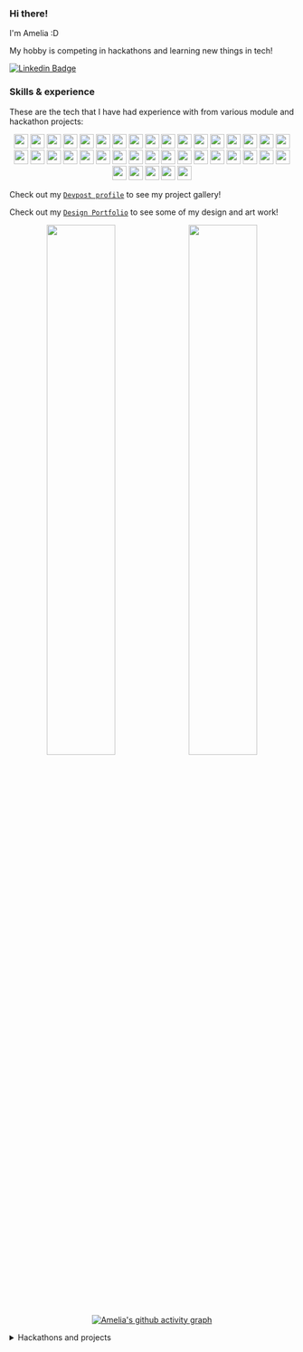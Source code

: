 
<h3>Hi there!</h3>

<p>I&apos;m Amelia :D</p>

<!-- <div>
<p>I&apos;m Amelia, currently a final year undergraduate at National University of Singapore (NUS), pursuing a Bachelor of Engineering (BEng) (Computer Engineering) with the IoT Specialization and a Minor in Business Analytics!</p> -->

<p>My hobby is competing in hackathons and learning new things in tech!</p>
  
</div>

[![Linkedin Badge](https://img.shields.io/badge/linkedin-%230077B5.svg?&style=for-the-badge&logo=linkedin&logoColor=white)](https://www.linkedin.com/in/amelia-tan-07329a1a3/)


<h3>Skills &  experience</h3>
<p>These are the tech that I have had experience with from various module and hackathon projects:</p>
<p align="center">
  <!-- Languages -->
<img src="https://img.shields.io/badge/python-3776AB.svg?&style=for-the-badge&logo=python&logoColor=white" height="25"/>
<img src="https://img.shields.io/badge/Java-ED8B00?style=for-the-badge&logo=java&logoColor=white" height="25"/>
<img src="https://img.shields.io/badge/R-276DC3?style=for-the-badge&logo=r&logoColor=white" height="25"/>
<img src="https://img.shields.io/badge/C-00599C?style=for-the-badge&logo=c&logoColor=white" height="25"/>
<img src="https://img.shields.io/badge/C%2B%2B-00599C?style=for-the-badge&logo=c%2B%2B&logoColor=white" height="25"/>
<img src="https://img.shields.io/badge/C%23-239120?style=for-the-badge&logo=c-sharp&logoColor=white" height="25"/>
<img src="https://img.shields.io/badge/Go-00ADD8?style=for-the-badge&logo=go&logoColor=white" height="25"/>

  <!-- frame works -->
<img src="https://img.shields.io/badge/Django-092E20?style=for-the-badge&logo=django&logoColor=white" height="25"/>
<img src="https://img.shields.io/badge/Flask-000000?style=for-the-badge&logo=flask&logoColor=white" height="25"/>

  
  <!-- Webdev -->
<img src="https://img.shields.io/badge/HTML-239120?style=for-the-badge&logo=html5&logoColor=white" height="25"/>
<img src="https://img.shields.io/badge/CSS-239120?&style=for-the-badge&logo=css3&logoColor=white" height="25"/>
<img src="https://img.shields.io/badge/JavaScript-F7DF1E?style=for-the-badge&logo=javascript&logoColor=black" height="25"/>

<img src="https://img.shields.io/badge/Angular-DD0031?style=for-the-badge&logo=angular&logoColor=white" height="25"/>
<img src="https://img.shields.io/badge/Vue.js-35495E?style=for-the-badge&logo=vue.js&logoColor=4FC08D" height="25"/>
<img src="https://img.shields.io/badge/React-20232A?style=for-the-badge&logo=react&logoColor=61DAFB" height="25"/>
<img src="https://img.shields.io/badge/Redux-593D88?style=for-the-badge&logo=redux&logoColor=white" height="25"/>
<img src="https://img.shields.io/badge/Node.js-43853D?style=for-the-badge&logo=node.js&logoColor=white" height="25"/>
<img src="https://img.shields.io/badge/.NET-5C2D91?style=for-the-badge&logo=.net&logoColor=white" height="25"/>
  
  <!-- App Dev -->
<img src="https://img.shields.io/badge/React_Native-20232A?style=for-the-badge&logo=react&logoColor=61DAFB" height="25"/>

<img src="https://img.shields.io/badge/Dart-0175C2?style=for-the-badge&logo=dart&logoColor=white" height="25"/>
<img src="https://img.shields.io/badge/Flutter-02569B?style=for-the-badge&logo=flutter&logoColor=white" height="25"/>

<!-- Git -->
<img src="https://img.shields.io/badge/-Git-black?style=for-the-badge&logo=git" height="25"/>
<img src="https://img.shields.io/badge/Markdown-000000?style=for-the-badge&logo=markdown&logoColor=white" height="25"/>


  <!-- Database -->
<img src="https://img.shields.io/badge/MySQL-00000F?style=for-the-badge&logo=mysql&logoColor=white" height="25"/>
<img src="https://img.shields.io/badge/PostgreSQL-316192?style=for-the-badge&logo=postgresql&logoColor=white" height="25"/>
<img src="https://img.shields.io/badge/MongoDB-4EA94B?style=for-the-badge&logo=mongodb&logoColor=white" height="25"/>
<img src="https://img.shields.io/badge/SQLite-07405E?style=for-the-badge&logo=sqlite&logoColor=white" height="25"/>


  <!-- Others -->
<img src="https://img.shields.io/badge/Bootstrap-563D7C?style=for-the-badge&logo=bootstrap&logoColor=white" height="25"/>
<img src="https://img.shields.io/badge/Material--UI-0081CB?style=for-the-badge&logo=material-ui&logoColor=white" height="25"/>
  
<img src="https://img.shields.io/badge/Unity-100000?style=for-the-badge&logo=unity&logoColor=white" height="25"/>
<img src="https://img.shields.io/badge/Itch.io-FA5C5C?style=for-the-badge&logo=itchdotio&logoColor=white" height="25"/>
  
<img src="https://img.shields.io/badge/Microsoft_Excel-217346?style=for-the-badge&logo=microsoft-excel&logoColor=white" height="25"/>
<img src="https://img.shields.io/badge/Microsoft_PowerPoint-B7472A?style=for-the-badge&logo=microsoft-powerpoint&logoColor=white" height="25"/>
  
<img src="https://img.shields.io/badge/Vercel-000000?style=for-the-badge&logo=vercel&logoColor=white" height="25"/>
<img src="https://img.shields.io/badge/Heroku-430098?style=for-the-badge&logo=heroku&logoColor=white" height="25"/>
  
<img src="https://img.shields.io/badge/Twilio-F22F46?style=for-the-badge&logo=Twilio&logoColor=white" height="25"/>
  
<img src="https://img.shields.io/badge/Google_Cloud-4285F4?style=for-the-badge&logo=google-cloud&logoColor=white" height="25"/>
<img src="https://img.shields.io/badge/GitHub_Actions-2088FF?style=for-the-badge&logo=github-actions&logoColor=white" height="25"/>
<img src="https://img.shields.io/badge/TensorFlow-FF6F00?style=for-the-badge&logo=tensorflow&logoColor=white" height="25"/>
  

</p>


<!-- Skills on the way -->
<!--
<img src="https://img.shields.io/badge/Tailwind_CSS-38B2AC?style=for-the-badge&logo=tailwind-css&logoColor=white" height="25"/>

<img src="https://img.shields.io/badge/Express.js-404D59?style=for-the-badge" height="25"/>


<img src="https://img.shields.io/badge/Ruby-CC342D?style=for-the-badge&logo=ruby&logoColor=white" height="25"/>
-->

<!-- Skills to learn -->
<!--
<p align="center">

<img src="https://img.shields.io/badge/PHP-777BB4?style=for-the-badge&logo=php&logoColor=white" height="25"/>
<img src="https://img.shields.io/badge/Kotlin-0095D5?&style=for-the-badge&logo=kotlin&logoColor=white" height="25"/>

<img src="https://img.shields.io/badge/jQuery-0769AD?style=for-the-badge&logo=jquery&logoColor=white" height="25"/>

</p>

Others: Google Suite?

https://dev.to/envoy_/150-badges-for-github-pnk
-->


Check out my [`Devpost profile`](https://devpost.com/AmeliaTYR) to see my project gallery!

Check out my [`Design Portfolio`](https://drive.google.com/file/d/1YRuE3aYCtOXwQqJiiaSkR3auNe2CMP0h/view?usp=sharing) to see some of my design and art work!

<!--
<details>

<summary>My Top Languages</summary>
  
![Amelia's Top Langs](https://github-readme-stats.vercel.app/api/top-langs/?username=ameliatyr&layout=compact&langs_count=10&theme=tokyonight)

</details>
-->

<div align="center">
<img width="49%" src="https://github-readme-stats.vercel.app/api?username=ameliatyr&show_icons=true&theme=tokyonight&include_all_commits=true&count_private=true"/> <img width="49%" src="https://github-readme-streak-stats.herokuapp.com/?user=ameliatyr&theme=tokyonight" />

[![Amelia's github activity graph](https://activity-graph.herokuapp.com/graph?username=ameliatyr&theme=xcode)](https://git.io/ameliatyr)
</div>

<details>

<summary>Hackathons and projects</summary>

Viewing on mobile or a cropped screen? Don't miss my github organizations where many of my project codebases live!

<div class="border-top color-border-muted pt-3 mt-3 clearfix hide-sm hide-md" align="center">
    <a aria-label="AY2021S1-CS2113T-W11-4" itemprop="follows" class="avatar-group-item" data-hovercard-type="organization" data-hovercard-url="/orgs/AY2021S1-CS2113T-W11-4/hovercard" data-octo-click="hovercard-link-click" data-octo-dimensions="link_type:self" data-hydro-click="{&quot;event_type&quot;:&quot;user_profile.click&quot;,&quot;payload&quot;:{&quot;profile_user_id&quot;:53657436,&quot;target&quot;:&quot;MEMBER_ORGANIZATION_AVATAR&quot;,&quot;user_id&quot;:114167474,&quot;originating_url&quot;:&quot;https://github.com/AmeliaTYR?tab=repositories&quot;}}" data-hydro-click-hmac="f9cf9a945cf2dbac50645ee7101a2ead5a614800e0eb276fa26724d5eb1af466" href="/AY2021S1-CS2113T-W11-4">
      <img src="https://avatars.githubusercontent.com/u/70633444?s=64&amp;v=4" alt="@AY2021S1-CS2113T-W11-4" size="32" height="32" width="32" data-view-component="true" class="avatar">
</a>    <a aria-label="DeskTranslate" itemprop="follows" class="avatar-group-item" data-hovercard-type="organization" data-hovercard-url="/orgs/DeskTranslate/hovercard" data-octo-click="hovercard-link-click" data-octo-dimensions="link_type:self" data-hydro-click="{&quot;event_type&quot;:&quot;user_profile.click&quot;,&quot;payload&quot;:{&quot;profile_user_id&quot;:53657436,&quot;target&quot;:&quot;MEMBER_ORGANIZATION_AVATAR&quot;,&quot;user_id&quot;:114167474,&quot;originating_url&quot;:&quot;https://github.com/AmeliaTYR?tab=repositories&quot;}}" data-hydro-click-hmac="f9cf9a945cf2dbac50645ee7101a2ead5a614800e0eb276fa26724d5eb1af466" href="/DeskTranslate">
      <img src="https://avatars.githubusercontent.com/u/76877983?s=64&amp;v=4" alt="@DeskTranslate" size="32" height="32" width="32" data-view-component="true" class="avatar">
</a>    <a aria-label="intuition2021" itemprop="follows" class="avatar-group-item" data-hovercard-type="organization" data-hovercard-url="/orgs/intuition2021/hovercard" data-octo-click="hovercard-link-click" data-octo-dimensions="link_type:self" data-hydro-click="{&quot;event_type&quot;:&quot;user_profile.click&quot;,&quot;payload&quot;:{&quot;profile_user_id&quot;:53657436,&quot;target&quot;:&quot;MEMBER_ORGANIZATION_AVATAR&quot;,&quot;user_id&quot;:114167474,&quot;originating_url&quot;:&quot;https://github.com/AmeliaTYR?tab=repositories&quot;}}" data-hydro-click-hmac="f9cf9a945cf2dbac50645ee7101a2ead5a614800e0eb276fa26724d5eb1af466" href="/intuition2021">
      <img src="https://avatars.githubusercontent.com/u/79683599?s=64&amp;v=4" alt="@intuition2021" size="32" height="32" width="32" data-view-component="true" class="avatar">
</a>    <a aria-label="nyoomba" itemprop="follows" class="avatar-group-item" data-hovercard-type="organization" data-hovercard-url="/orgs/nyoomba/hovercard" data-octo-click="hovercard-link-click" data-octo-dimensions="link_type:self" data-hydro-click="{&quot;event_type&quot;:&quot;user_profile.click&quot;,&quot;payload&quot;:{&quot;profile_user_id&quot;:53657436,&quot;target&quot;:&quot;MEMBER_ORGANIZATION_AVATAR&quot;,&quot;user_id&quot;:114167474,&quot;originating_url&quot;:&quot;https://github.com/AmeliaTYR?tab=repositories&quot;}}" data-hydro-click-hmac="f9cf9a945cf2dbac50645ee7101a2ead5a614800e0eb276fa26724d5eb1af466" href="/nyoomba">
      <img src="https://avatars.githubusercontent.com/u/84620767?s=64&amp;v=4" alt="@nyoomba" size="32" height="32" width="32" data-view-component="true" class="avatar">
</a>    <a aria-label="Girls-Summer-Hack-2-0" itemprop="follows" class="avatar-group-item" data-hovercard-type="organization" data-hovercard-url="/orgs/Girls-Summer-Hack-2-0/hovercard" data-octo-click="hovercard-link-click" data-octo-dimensions="link_type:self" data-hydro-click="{&quot;event_type&quot;:&quot;user_profile.click&quot;,&quot;payload&quot;:{&quot;profile_user_id&quot;:53657436,&quot;target&quot;:&quot;MEMBER_ORGANIZATION_AVATAR&quot;,&quot;user_id&quot;:114167474,&quot;originating_url&quot;:&quot;https://github.com/AmeliaTYR?tab=repositories&quot;}}" data-hydro-click-hmac="f9cf9a945cf2dbac50645ee7101a2ead5a614800e0eb276fa26724d5eb1af466" href="/Girls-Summer-Hack-2-0">
      <img src="https://avatars.githubusercontent.com/u/85355313?s=64&amp;v=4" alt="@Girls-Summer-Hack-2-0" size="32" height="32" width="32" data-view-component="true" class="avatar">
</a>    <a aria-label="FireAnts21" itemprop="follows" class="avatar-group-item" data-hovercard-type="organization" data-hovercard-url="/orgs/FireAnts21/hovercard" data-octo-click="hovercard-link-click" data-octo-dimensions="link_type:self" data-hydro-click="{&quot;event_type&quot;:&quot;user_profile.click&quot;,&quot;payload&quot;:{&quot;profile_user_id&quot;:53657436,&quot;target&quot;:&quot;MEMBER_ORGANIZATION_AVATAR&quot;,&quot;user_id&quot;:114167474,&quot;originating_url&quot;:&quot;https://github.com/AmeliaTYR?tab=repositories&quot;}}" data-hydro-click-hmac="f9cf9a945cf2dbac50645ee7101a2ead5a614800e0eb276fa26724d5eb1af466" href="/FireAnts21">
      <img src="https://avatars.githubusercontent.com/u/85544441?s=64&amp;v=4" alt="@FireAnts21" size="32" height="32" width="32" data-view-component="true" class="avatar">
</a>    <a aria-label="SurfsUpHacks21" itemprop="follows" class="avatar-group-item" data-hovercard-type="organization" data-hovercard-url="/orgs/SurfsUpHacks21/hovercard" data-octo-click="hovercard-link-click" data-octo-dimensions="link_type:self" data-hydro-click="{&quot;event_type&quot;:&quot;user_profile.click&quot;,&quot;payload&quot;:{&quot;profile_user_id&quot;:53657436,&quot;target&quot;:&quot;MEMBER_ORGANIZATION_AVATAR&quot;,&quot;user_id&quot;:114167474,&quot;originating_url&quot;:&quot;https://github.com/AmeliaTYR?tab=repositories&quot;}}" data-hydro-click-hmac="f9cf9a945cf2dbac50645ee7101a2ead5a614800e0eb276fa26724d5eb1af466" href="/SurfsUpHacks21">
      <img src="https://avatars.githubusercontent.com/u/85720040?s=64&amp;v=4" alt="@SurfsUpHacks21" size="32" height="32" width="32" data-view-component="true" class="avatar">
</a>    <a aria-label="HydrangeaHacks21" itemprop="follows" class="avatar-group-item" data-hovercard-type="organization" data-hovercard-url="/orgs/HydrangeaHacks21/hovercard" data-octo-click="hovercard-link-click" data-octo-dimensions="link_type:self" data-hydro-click="{&quot;event_type&quot;:&quot;user_profile.click&quot;,&quot;payload&quot;:{&quot;profile_user_id&quot;:53657436,&quot;target&quot;:&quot;MEMBER_ORGANIZATION_AVATAR&quot;,&quot;user_id&quot;:114167474,&quot;originating_url&quot;:&quot;https://github.com/AmeliaTYR?tab=repositories&quot;}}" data-hydro-click-hmac="f9cf9a945cf2dbac50645ee7101a2ead5a614800e0eb276fa26724d5eb1af466" href="/HydrangeaHacks21">
      <img src="https://avatars.githubusercontent.com/u/86138262?s=64&amp;v=4" alt="@HydrangeaHacks21" size="32" height="32" width="32" data-view-component="true" class="avatar">
</a>    <a aria-label="CodeFiesta-Salticidae" itemprop="follows" class="avatar-group-item" data-hovercard-type="organization" data-hovercard-url="/orgs/CodeFiesta-Salticidae/hovercard" data-octo-click="hovercard-link-click" data-octo-dimensions="link_type:self" data-hydro-click="{&quot;event_type&quot;:&quot;user_profile.click&quot;,&quot;payload&quot;:{&quot;profile_user_id&quot;:53657436,&quot;target&quot;:&quot;MEMBER_ORGANIZATION_AVATAR&quot;,&quot;user_id&quot;:114167474,&quot;originating_url&quot;:&quot;https://github.com/AmeliaTYR?tab=repositories&quot;}}" data-hydro-click-hmac="f9cf9a945cf2dbac50645ee7101a2ead5a614800e0eb276fa26724d5eb1af466" href="/CodeFiesta-Salticidae">
      <img src="https://avatars.githubusercontent.com/u/86425531?s=64&amp;v=4" alt="@CodeFiesta-Salticidae" size="32" height="32" width="32" data-view-component="true" class="avatar">
</a>    <a aria-label="INIT-challenges" itemprop="follows" class="avatar-group-item" data-hovercard-type="organization" data-hovercard-url="/orgs/INIT-challenges/hovercard" data-octo-click="hovercard-link-click" data-octo-dimensions="link_type:self" data-hydro-click="{&quot;event_type&quot;:&quot;user_profile.click&quot;,&quot;payload&quot;:{&quot;profile_user_id&quot;:53657436,&quot;target&quot;:&quot;MEMBER_ORGANIZATION_AVATAR&quot;,&quot;user_id&quot;:114167474,&quot;originating_url&quot;:&quot;https://github.com/AmeliaTYR?tab=repositories&quot;}}" data-hydro-click-hmac="f9cf9a945cf2dbac50645ee7101a2ead5a614800e0eb276fa26724d5eb1af466" href="/INIT-challenges">
      <img src="https://avatars.githubusercontent.com/u/86637704?s=64&amp;v=4" alt="@INIT-challenges" size="32" height="32" width="32" data-view-component="true" class="avatar">
</a>    <a aria-label="AtlasHacks2" itemprop="follows" class="avatar-group-item" data-hovercard-type="organization" data-hovercard-url="/orgs/AtlasHacks2/hovercard" data-octo-click="hovercard-link-click" data-octo-dimensions="link_type:self" data-hydro-click="{&quot;event_type&quot;:&quot;user_profile.click&quot;,&quot;payload&quot;:{&quot;profile_user_id&quot;:53657436,&quot;target&quot;:&quot;MEMBER_ORGANIZATION_AVATAR&quot;,&quot;user_id&quot;:114167474,&quot;originating_url&quot;:&quot;https://github.com/AmeliaTYR?tab=repositories&quot;}}" data-hydro-click-hmac="f9cf9a945cf2dbac50645ee7101a2ead5a614800e0eb276fa26724d5eb1af466" href="/AtlasHacks2">
      <img src="https://avatars.githubusercontent.com/u/86856100?s=64&amp;v=4" alt="@AtlasHacks2" size="32" height="32" width="32" data-view-component="true" class="avatar">
</a>    <a aria-label="hacktoon-2021" itemprop="follows" class="avatar-group-item" data-hovercard-type="organization" data-hovercard-url="/orgs/hacktoon-2021/hovercard" data-octo-click="hovercard-link-click" data-octo-dimensions="link_type:self" data-hydro-click="{&quot;event_type&quot;:&quot;user_profile.click&quot;,&quot;payload&quot;:{&quot;profile_user_id&quot;:53657436,&quot;target&quot;:&quot;MEMBER_ORGANIZATION_AVATAR&quot;,&quot;user_id&quot;:114167474,&quot;originating_url&quot;:&quot;https://github.com/AmeliaTYR?tab=repositories&quot;}}" data-hydro-click-hmac="f9cf9a945cf2dbac50645ee7101a2ead5a614800e0eb276fa26724d5eb1af466" href="/hacktoon-2021">
      <img src="https://avatars.githubusercontent.com/u/87259728?s=64&amp;v=4" alt="@hacktoon-2021" size="32" height="32" width="32" data-view-component="true" class="avatar">
</a>    <a aria-label="BonVoyageHacks-21" itemprop="follows" class="avatar-group-item" data-hovercard-type="organization" data-hovercard-url="/orgs/BonVoyageHacks-21/hovercard" data-octo-click="hovercard-link-click" data-octo-dimensions="link_type:self" data-hydro-click="{&quot;event_type&quot;:&quot;user_profile.click&quot;,&quot;payload&quot;:{&quot;profile_user_id&quot;:53657436,&quot;target&quot;:&quot;MEMBER_ORGANIZATION_AVATAR&quot;,&quot;user_id&quot;:114167474,&quot;originating_url&quot;:&quot;https://github.com/AmeliaTYR?tab=repositories&quot;}}" data-hydro-click-hmac="f9cf9a945cf2dbac50645ee7101a2ead5a614800e0eb276fa26724d5eb1af466" href="/BonVoyageHacks-21">
      <img src="https://avatars.githubusercontent.com/u/87300965?s=64&amp;v=4" alt="@BonVoyageHacks-21" size="32" height="32" width="32" data-view-component="true" class="avatar">
</a>    <a aria-label="Frosthacks21" itemprop="follows" class="avatar-group-item" data-hovercard-type="organization" data-hovercard-url="/orgs/Frosthacks21/hovercard" data-octo-click="hovercard-link-click" data-octo-dimensions="link_type:self" data-hydro-click="{&quot;event_type&quot;:&quot;user_profile.click&quot;,&quot;payload&quot;:{&quot;profile_user_id&quot;:53657436,&quot;target&quot;:&quot;MEMBER_ORGANIZATION_AVATAR&quot;,&quot;user_id&quot;:114167474,&quot;originating_url&quot;:&quot;https://github.com/AmeliaTYR?tab=repositories&quot;}}" data-hydro-click-hmac="f9cf9a945cf2dbac50645ee7101a2ead5a614800e0eb276fa26724d5eb1af466" href="/Frosthacks21">
      <img src="https://avatars.githubusercontent.com/u/87689543?s=64&amp;v=4" alt="@Frosthacks21" size="32" height="32" width="32" data-view-component="true" class="avatar">
</a>    <a aria-label="RoboHacks21" itemprop="follows" class="avatar-group-item" data-hovercard-type="organization" data-hovercard-url="/orgs/RoboHacks21/hovercard" data-octo-click="hovercard-link-click" data-octo-dimensions="link_type:self" data-hydro-click="{&quot;event_type&quot;:&quot;user_profile.click&quot;,&quot;payload&quot;:{&quot;profile_user_id&quot;:53657436,&quot;target&quot;:&quot;MEMBER_ORGANIZATION_AVATAR&quot;,&quot;user_id&quot;:114167474,&quot;originating_url&quot;:&quot;https://github.com/AmeliaTYR?tab=repositories&quot;}}" data-hydro-click-hmac="f9cf9a945cf2dbac50645ee7101a2ead5a614800e0eb276fa26724d5eb1af466" href="/RoboHacks21">
      <img src="https://avatars.githubusercontent.com/u/88498865?s=64&amp;v=4" alt="@RoboHacks21" size="32" height="32" width="32" data-view-component="true" class="avatar">
</a>    <a aria-label="Sharkhacks21" itemprop="follows" class="avatar-group-item" data-hovercard-type="organization" data-hovercard-url="/orgs/Sharkhacks21/hovercard" data-octo-click="hovercard-link-click" data-octo-dimensions="link_type:self" data-hydro-click="{&quot;event_type&quot;:&quot;user_profile.click&quot;,&quot;payload&quot;:{&quot;profile_user_id&quot;:53657436,&quot;target&quot;:&quot;MEMBER_ORGANIZATION_AVATAR&quot;,&quot;user_id&quot;:114167474,&quot;originating_url&quot;:&quot;https://github.com/AmeliaTYR?tab=repositories&quot;}}" data-hydro-click-hmac="f9cf9a945cf2dbac50645ee7101a2ead5a614800e0eb276fa26724d5eb1af466" href="/Sharkhacks21">
      <img src="https://avatars.githubusercontent.com/u/89588045?s=64&amp;v=4" alt="@Sharkhacks21" size="32" height="32" width="32" data-view-component="true" class="avatar">
</a>    <a aria-label="MindfulHacks21" itemprop="follows" class="avatar-group-item" data-hovercard-type="organization" data-hovercard-url="/orgs/MindfulHacks21/hovercard" data-octo-click="hovercard-link-click" data-octo-dimensions="link_type:self" data-hydro-click="{&quot;event_type&quot;:&quot;user_profile.click&quot;,&quot;payload&quot;:{&quot;profile_user_id&quot;:53657436,&quot;target&quot;:&quot;MEMBER_ORGANIZATION_AVATAR&quot;,&quot;user_id&quot;:114167474,&quot;originating_url&quot;:&quot;https://github.com/AmeliaTYR?tab=repositories&quot;}}" data-hydro-click-hmac="f9cf9a945cf2dbac50645ee7101a2ead5a614800e0eb276fa26724d5eb1af466" href="/MindfulHacks21">
      <img src="https://avatars.githubusercontent.com/u/90075010?s=64&amp;v=4" alt="@MindfulHacks21" size="32" height="32" width="32" data-view-component="true" class="avatar">
</a>    <a aria-label="CodeathonX21" itemprop="follows" class="avatar-group-item" data-hovercard-type="organization" data-hovercard-url="/orgs/CodeathonX21/hovercard" data-octo-click="hovercard-link-click" data-octo-dimensions="link_type:self" data-hydro-click="{&quot;event_type&quot;:&quot;user_profile.click&quot;,&quot;payload&quot;:{&quot;profile_user_id&quot;:53657436,&quot;target&quot;:&quot;MEMBER_ORGANIZATION_AVATAR&quot;,&quot;user_id&quot;:114167474,&quot;originating_url&quot;:&quot;https://github.com/AmeliaTYR?tab=repositories&quot;}}" data-hydro-click-hmac="f9cf9a945cf2dbac50645ee7101a2ead5a614800e0eb276fa26724d5eb1af466" href="/CodeathonX21">
      <img src="https://avatars.githubusercontent.com/u/92565445?s=64&amp;v=4" alt="@CodeathonX21" size="32" height="32" width="32" data-view-component="true" class="avatar">
</a>    <a aria-label="AgentHacker21" itemprop="follows" class="avatar-group-item" data-hovercard-type="organization" data-hovercard-url="/orgs/AgentHacker21/hovercard" data-octo-click="hovercard-link-click" data-octo-dimensions="link_type:self" data-hydro-click="{&quot;event_type&quot;:&quot;user_profile.click&quot;,&quot;payload&quot;:{&quot;profile_user_id&quot;:53657436,&quot;target&quot;:&quot;MEMBER_ORGANIZATION_AVATAR&quot;,&quot;user_id&quot;:114167474,&quot;originating_url&quot;:&quot;https://github.com/AmeliaTYR?tab=repositories&quot;}}" data-hydro-click-hmac="f9cf9a945cf2dbac50645ee7101a2ead5a614800e0eb276fa26724d5eb1af466" href="/AgentHacker21">
      <img src="https://avatars.githubusercontent.com/u/93713405?s=64&amp;v=4" alt="@AgentHacker21" size="32" height="32" width="32" data-view-component="true" class="avatar">
</a>    <a aria-label="Hackcoming2021" itemprop="follows" class="avatar-group-item" data-hovercard-type="organization" data-hovercard-url="/orgs/Hackcoming2021/hovercard" data-octo-click="hovercard-link-click" data-octo-dimensions="link_type:self" data-hydro-click="{&quot;event_type&quot;:&quot;user_profile.click&quot;,&quot;payload&quot;:{&quot;profile_user_id&quot;:53657436,&quot;target&quot;:&quot;MEMBER_ORGANIZATION_AVATAR&quot;,&quot;user_id&quot;:114167474,&quot;originating_url&quot;:&quot;https://github.com/AmeliaTYR?tab=repositories&quot;}}" data-hydro-click-hmac="f9cf9a945cf2dbac50645ee7101a2ead5a614800e0eb276fa26724d5eb1af466" href="/Hackcoming2021">
      <img src="https://avatars.githubusercontent.com/u/95486790?s=64&amp;v=4" alt="@Hackcoming2021" size="32" height="32" width="32" data-view-component="true" class="avatar">
</a>    <a aria-label="BonHacketit21" itemprop="follows" class="avatar-group-item" data-hovercard-type="organization" data-hovercard-url="/orgs/BonHacketit21/hovercard" data-octo-click="hovercard-link-click" data-octo-dimensions="link_type:self" data-hydro-click="{&quot;event_type&quot;:&quot;user_profile.click&quot;,&quot;payload&quot;:{&quot;profile_user_id&quot;:53657436,&quot;target&quot;:&quot;MEMBER_ORGANIZATION_AVATAR&quot;,&quot;user_id&quot;:114167474,&quot;originating_url&quot;:&quot;https://github.com/AmeliaTYR?tab=repositories&quot;}}" data-hydro-click-hmac="f9cf9a945cf2dbac50645ee7101a2ead5a614800e0eb276fa26724d5eb1af466" href="/BonHacketit21">
      <img src="https://avatars.githubusercontent.com/u/95924636?s=64&amp;v=4" alt="@BonHacketit21" size="32" height="32" width="32" data-view-component="true" class="avatar">
</a>    <a aria-label="MapHacks21" itemprop="follows" class="avatar-group-item" data-hovercard-type="organization" data-hovercard-url="/orgs/MapHacks21/hovercard" data-octo-click="hovercard-link-click" data-octo-dimensions="link_type:self" data-hydro-click="{&quot;event_type&quot;:&quot;user_profile.click&quot;,&quot;payload&quot;:{&quot;profile_user_id&quot;:53657436,&quot;target&quot;:&quot;MEMBER_ORGANIZATION_AVATAR&quot;,&quot;user_id&quot;:114167474,&quot;originating_url&quot;:&quot;https://github.com/AmeliaTYR?tab=repositories&quot;}}" data-hydro-click-hmac="f9cf9a945cf2dbac50645ee7101a2ead5a614800e0eb276fa26724d5eb1af466" href="/MapHacks21">
      <img src="https://avatars.githubusercontent.com/u/96333946?s=64&amp;v=4" alt="@MapHacks21" size="32" height="32" width="32" data-view-component="true" class="avatar">
</a>    <a aria-label="HackyWinterland21" itemprop="follows" class="avatar-group-item" data-hovercard-type="organization" data-hovercard-url="/orgs/HackyWinterland21/hovercard" data-octo-click="hovercard-link-click" data-octo-dimensions="link_type:self" data-hydro-click="{&quot;event_type&quot;:&quot;user_profile.click&quot;,&quot;payload&quot;:{&quot;profile_user_id&quot;:53657436,&quot;target&quot;:&quot;MEMBER_ORGANIZATION_AVATAR&quot;,&quot;user_id&quot;:114167474,&quot;originating_url&quot;:&quot;https://github.com/AmeliaTYR?tab=repositories&quot;}}" data-hydro-click-hmac="f9cf9a945cf2dbac50645ee7101a2ead5a614800e0eb276fa26724d5eb1af466" href="/HackyWinterland21">
      <img src="https://avatars.githubusercontent.com/u/96625260?s=64&amp;v=4" alt="@HackyWinterland21" size="32" height="32" width="32" data-view-component="true" class="avatar">
</a>    <a aria-label="HacknRoll2022" itemprop="follows" class="avatar-group-item" data-hovercard-type="organization" data-hovercard-url="/orgs/HacknRoll2022/hovercard" data-octo-click="hovercard-link-click" data-octo-dimensions="link_type:self" data-hydro-click="{&quot;event_type&quot;:&quot;user_profile.click&quot;,&quot;payload&quot;:{&quot;profile_user_id&quot;:53657436,&quot;target&quot;:&quot;MEMBER_ORGANIZATION_AVATAR&quot;,&quot;user_id&quot;:114167474,&quot;originating_url&quot;:&quot;https://github.com/AmeliaTYR?tab=repositories&quot;}}" data-hydro-click-hmac="f9cf9a945cf2dbac50645ee7101a2ead5a614800e0eb276fa26724d5eb1af466" href="/HacknRoll2022">
      <img src="https://avatars.githubusercontent.com/u/97262700?s=64&amp;v=4" alt="@HacknRoll2022" size="32" height="32" width="32" data-view-component="true" class="avatar">
</a>    <a aria-label="BT3103-L2-5" itemprop="follows" class="avatar-group-item" data-hovercard-type="organization" data-hovercard-url="/orgs/BT3103-L2-5/hovercard" data-octo-click="hovercard-link-click" data-octo-dimensions="link_type:self" data-hydro-click="{&quot;event_type&quot;:&quot;user_profile.click&quot;,&quot;payload&quot;:{&quot;profile_user_id&quot;:53657436,&quot;target&quot;:&quot;MEMBER_ORGANIZATION_AVATAR&quot;,&quot;user_id&quot;:114167474,&quot;originating_url&quot;:&quot;https://github.com/AmeliaTYR?tab=repositories&quot;}}" data-hydro-click-hmac="f9cf9a945cf2dbac50645ee7101a2ead5a614800e0eb276fa26724d5eb1af466" href="/BT3103-L2-5">
      <img src="https://avatars.githubusercontent.com/u/100989817?s=64&amp;v=4" alt="@BT3103-L2-5" size="32" height="32" width="32" data-view-component="true" class="avatar">
</a>    <a aria-label="HFG-2022" itemprop="follows" class="avatar-group-item" data-hovercard-type="organization" data-hovercard-url="/orgs/HFG-2022/hovercard" data-octo-click="hovercard-link-click" data-octo-dimensions="link_type:self" data-hydro-click="{&quot;event_type&quot;:&quot;user_profile.click&quot;,&quot;payload&quot;:{&quot;profile_user_id&quot;:53657436,&quot;target&quot;:&quot;MEMBER_ORGANIZATION_AVATAR&quot;,&quot;user_id&quot;:114167474,&quot;originating_url&quot;:&quot;https://github.com/AmeliaTYR?tab=repositories&quot;}}" data-hydro-click-hmac="f9cf9a945cf2dbac50645ee7101a2ead5a614800e0eb276fa26724d5eb1af466" href="/HFG-2022">
      <img src="https://avatars.githubusercontent.com/u/101451664?s=64&amp;v=4" alt="@HFG-2022" size="32" height="32" width="32" data-view-component="true" class="avatar">
</a>    <a aria-label="TikTokYouthCamp2022" itemprop="follows" class="avatar-group-item" data-hovercard-type="organization" data-hovercard-url="/orgs/TikTokYouthCamp2022/hovercard" data-octo-click="hovercard-link-click" data-octo-dimensions="link_type:self" data-hydro-click="{&quot;event_type&quot;:&quot;user_profile.click&quot;,&quot;payload&quot;:{&quot;profile_user_id&quot;:53657436,&quot;target&quot;:&quot;MEMBER_ORGANIZATION_AVATAR&quot;,&quot;user_id&quot;:114167474,&quot;originating_url&quot;:&quot;https://github.com/AmeliaTYR?tab=repositories&quot;}}" data-hydro-click-hmac="f9cf9a945cf2dbac50645ee7101a2ead5a614800e0eb276fa26724d5eb1af466" href="/TikTokYouthCamp2022">
      <img src="https://avatars.githubusercontent.com/u/104672677?s=64&amp;v=4" alt="@TikTokYouthCamp2022" size="32" height="32" width="32" data-view-component="true" class="avatar">
</a>    <a aria-label="AhoyHacks2022" itemprop="follows" class="avatar-group-item" data-hovercard-type="organization" data-hovercard-url="/orgs/AhoyHacks2022/hovercard" data-octo-click="hovercard-link-click" data-octo-dimensions="link_type:self" data-hydro-click="{&quot;event_type&quot;:&quot;user_profile.click&quot;,&quot;payload&quot;:{&quot;profile_user_id&quot;:53657436,&quot;target&quot;:&quot;MEMBER_ORGANIZATION_AVATAR&quot;,&quot;user_id&quot;:114167474,&quot;originating_url&quot;:&quot;https://github.com/AmeliaTYR?tab=repositories&quot;}}" data-hydro-click-hmac="f9cf9a945cf2dbac50645ee7101a2ead5a614800e0eb276fa26724d5eb1af466" href="/AhoyHacks2022">
      <img src="https://avatars.githubusercontent.com/u/105493412?s=64&amp;v=4" alt="@AhoyHacks2022" size="32" height="32" width="32" data-view-component="true" class="avatar">
</a>    <a aria-label="OrionProjects2022" itemprop="follows" class="avatar-group-item" data-hovercard-type="organization" data-hovercard-url="/orgs/OrionProjects2022/hovercard" data-octo-click="hovercard-link-click" data-octo-dimensions="link_type:self" data-hydro-click="{&quot;event_type&quot;:&quot;user_profile.click&quot;,&quot;payload&quot;:{&quot;profile_user_id&quot;:53657436,&quot;target&quot;:&quot;MEMBER_ORGANIZATION_AVATAR&quot;,&quot;user_id&quot;:114167474,&quot;originating_url&quot;:&quot;https://github.com/AmeliaTYR?tab=repositories&quot;}}" data-hydro-click-hmac="f9cf9a945cf2dbac50645ee7101a2ead5a614800e0eb276fa26724d5eb1af466" href="/OrionProjects2022">
      <img src="https://avatars.githubusercontent.com/u/105870638?s=64&amp;v=4" alt="@OrionProjects2022" size="32" height="32" width="32" data-view-component="true" class="avatar">
</a>    <a aria-label="RookieHacksII2022" itemprop="follows" class="avatar-group-item" data-hovercard-type="organization" data-hovercard-url="/orgs/RookieHacksII2022/hovercard" data-octo-click="hovercard-link-click" data-octo-dimensions="link_type:self" data-hydro-click="{&quot;event_type&quot;:&quot;user_profile.click&quot;,&quot;payload&quot;:{&quot;profile_user_id&quot;:53657436,&quot;target&quot;:&quot;MEMBER_ORGANIZATION_AVATAR&quot;,&quot;user_id&quot;:114167474,&quot;originating_url&quot;:&quot;https://github.com/AmeliaTYR?tab=repositories&quot;}}" data-hydro-click-hmac="f9cf9a945cf2dbac50645ee7101a2ead5a614800e0eb276fa26724d5eb1af466" href="/RookieHacksII2022">
      <img src="https://avatars.githubusercontent.com/u/105916208?s=64&amp;v=4" alt="@RookieHacksII2022" size="32" height="32" width="32" data-view-component="true" class="avatar">
</a>    <a aria-label="LateNightHacks2022" itemprop="follows" class="avatar-group-item" data-hovercard-type="organization" data-hovercard-url="/orgs/LateNightHacks2022/hovercard" data-octo-click="hovercard-link-click" data-octo-dimensions="link_type:self" data-hydro-click="{&quot;event_type&quot;:&quot;user_profile.click&quot;,&quot;payload&quot;:{&quot;profile_user_id&quot;:53657436,&quot;target&quot;:&quot;MEMBER_ORGANIZATION_AVATAR&quot;,&quot;user_id&quot;:114167474,&quot;originating_url&quot;:&quot;https://github.com/AmeliaTYR?tab=repositories&quot;}}" data-hydro-click-hmac="f9cf9a945cf2dbac50645ee7101a2ead5a614800e0eb276fa26724d5eb1af466" href="/LateNightHacks2022">
      <img src="https://avatars.githubusercontent.com/u/106384044?s=64&amp;v=4" alt="@LateNightHacks2022" size="32" height="32" width="32" data-view-component="true" class="avatar">
</a>    <a aria-label="BonVoyageHacks-22" itemprop="follows" class="avatar-group-item" data-hovercard-type="organization" data-hovercard-url="/orgs/BonVoyageHacks-22/hovercard" data-octo-click="hovercard-link-click" data-octo-dimensions="link_type:self" data-hydro-click="{&quot;event_type&quot;:&quot;user_profile.click&quot;,&quot;payload&quot;:{&quot;profile_user_id&quot;:53657436,&quot;target&quot;:&quot;MEMBER_ORGANIZATION_AVATAR&quot;,&quot;user_id&quot;:114167474,&quot;originating_url&quot;:&quot;https://github.com/AmeliaTYR?tab=repositories&quot;}}" data-hydro-click-hmac="f9cf9a945cf2dbac50645ee7101a2ead5a614800e0eb276fa26724d5eb1af466" href="/BonVoyageHacks-22">
      <img src="https://avatars.githubusercontent.com/u/106830594?s=64&amp;v=4" alt="@BonVoyageHacks-22" size="32" height="32" width="32" data-view-component="true" class="avatar">
</a>    <a aria-label="CoastalHacks2022" itemprop="follows" class="avatar-group-item" data-hovercard-type="organization" data-hovercard-url="/orgs/CoastalHacks2022/hovercard" data-octo-click="hovercard-link-click" data-octo-dimensions="link_type:self" data-hydro-click="{&quot;event_type&quot;:&quot;user_profile.click&quot;,&quot;payload&quot;:{&quot;profile_user_id&quot;:53657436,&quot;target&quot;:&quot;MEMBER_ORGANIZATION_AVATAR&quot;,&quot;user_id&quot;:114167474,&quot;originating_url&quot;:&quot;https://github.com/AmeliaTYR?tab=repositories&quot;}}" data-hydro-click-hmac="f9cf9a945cf2dbac50645ee7101a2ead5a614800e0eb276fa26724d5eb1af466" href="/CoastalHacks2022">
      <img src="https://avatars.githubusercontent.com/u/107256697?s=64&amp;v=4" alt="@CoastalHacks2022" size="32" height="32" width="32" data-view-component="true" class="avatar">
</a>    <a aria-label="MentalHealthHacks2" itemprop="follows" class="avatar-group-item" data-hovercard-type="organization" data-hovercard-url="/orgs/MentalHealthHacks2/hovercard" data-octo-click="hovercard-link-click" data-octo-dimensions="link_type:self" data-hydro-click="{&quot;event_type&quot;:&quot;user_profile.click&quot;,&quot;payload&quot;:{&quot;profile_user_id&quot;:53657436,&quot;target&quot;:&quot;MEMBER_ORGANIZATION_AVATAR&quot;,&quot;user_id&quot;:114167474,&quot;originating_url&quot;:&quot;https://github.com/AmeliaTYR?tab=repositories&quot;}}" data-hydro-click-hmac="f9cf9a945cf2dbac50645ee7101a2ead5a614800e0eb276fa26724d5eb1af466" href="/MentalHealthHacks2">
      <img src="https://avatars.githubusercontent.com/u/107686673?s=64&amp;v=4" alt="@MentalHealthHacks2" size="32" height="32" width="32" data-view-component="true" class="avatar">
</a>    <a aria-label="PrideHacks2" itemprop="follows" class="avatar-group-item" data-hovercard-type="organization" data-hovercard-url="/orgs/PrideHacks2/hovercard" data-octo-click="hovercard-link-click" data-octo-dimensions="link_type:self" data-hydro-click="{&quot;event_type&quot;:&quot;user_profile.click&quot;,&quot;payload&quot;:{&quot;profile_user_id&quot;:53657436,&quot;target&quot;:&quot;MEMBER_ORGANIZATION_AVATAR&quot;,&quot;user_id&quot;:114167474,&quot;originating_url&quot;:&quot;https://github.com/AmeliaTYR?tab=repositories&quot;}}" data-hydro-click-hmac="f9cf9a945cf2dbac50645ee7101a2ead5a614800e0eb276fa26724d5eb1af466" href="/PrideHacks2">
      <img src="https://avatars.githubusercontent.com/u/108142477?s=64&amp;v=4" alt="@PrideHacks2" size="32" height="32" width="32" data-view-component="true" class="avatar">
</a>    <a aria-label="Hackerland2022" itemprop="follows" class="avatar-group-item" data-hovercard-type="organization" data-hovercard-url="/orgs/Hackerland2022/hovercard" data-octo-click="hovercard-link-click" data-octo-dimensions="link_type:self" data-hydro-click="{&quot;event_type&quot;:&quot;user_profile.click&quot;,&quot;payload&quot;:{&quot;profile_user_id&quot;:53657436,&quot;target&quot;:&quot;MEMBER_ORGANIZATION_AVATAR&quot;,&quot;user_id&quot;:114167474,&quot;originating_url&quot;:&quot;https://github.com/AmeliaTYR?tab=repositories&quot;}}" data-hydro-click-hmac="f9cf9a945cf2dbac50645ee7101a2ead5a614800e0eb276fa26724d5eb1af466" href="/Hackerland2022">
      <img src="https://avatars.githubusercontent.com/u/108542785?s=64&amp;v=4" alt="@Hackerland2022" size="32" height="32" width="32" data-view-component="true" class="avatar">
</a>    <a aria-label="LifeHack2022Yay" itemprop="follows" class="avatar-group-item" data-hovercard-type="organization" data-hovercard-url="/orgs/LifeHack2022Yay/hovercard" data-octo-click="hovercard-link-click" data-octo-dimensions="link_type:self" data-hydro-click="{&quot;event_type&quot;:&quot;user_profile.click&quot;,&quot;payload&quot;:{&quot;profile_user_id&quot;:53657436,&quot;target&quot;:&quot;MEMBER_ORGANIZATION_AVATAR&quot;,&quot;user_id&quot;:114167474,&quot;originating_url&quot;:&quot;https://github.com/AmeliaTYR?tab=repositories&quot;}}" data-hydro-click-hmac="f9cf9a945cf2dbac50645ee7101a2ead5a614800e0eb276fa26724d5eb1af466" href="/LifeHack2022Yay">
      <img src="https://avatars.githubusercontent.com/u/108963583?s=64&amp;v=4" alt="@LifeHack2022Yay" size="32" height="32" width="32" data-view-component="true" class="avatar">
</a>    <a aria-label="HackTheRunway" itemprop="follows" class="avatar-group-item" data-hovercard-type="organization" data-hovercard-url="/orgs/HackTheRunway/hovercard" data-octo-click="hovercard-link-click" data-octo-dimensions="link_type:self" data-hydro-click="{&quot;event_type&quot;:&quot;user_profile.click&quot;,&quot;payload&quot;:{&quot;profile_user_id&quot;:53657436,&quot;target&quot;:&quot;MEMBER_ORGANIZATION_AVATAR&quot;,&quot;user_id&quot;:114167474,&quot;originating_url&quot;:&quot;https://github.com/AmeliaTYR?tab=repositories&quot;}}" data-hydro-click-hmac="f9cf9a945cf2dbac50645ee7101a2ead5a614800e0eb276fa26724d5eb1af466" href="/HackTheRunway">
      <img src="https://avatars.githubusercontent.com/u/109356831?s=64&amp;v=4" alt="@HackTheRunway" size="32" height="32" width="32" data-view-component="true" class="avatar">
</a>    <a aria-label="DataDayGrind3" itemprop="follows" class="avatar-group-item" data-hovercard-type="organization" data-hovercard-url="/orgs/DataDayGrind3/hovercard" data-octo-click="hovercard-link-click" data-octo-dimensions="link_type:self" data-hydro-click="{&quot;event_type&quot;:&quot;user_profile.click&quot;,&quot;payload&quot;:{&quot;profile_user_id&quot;:53657436,&quot;target&quot;:&quot;MEMBER_ORGANIZATION_AVATAR&quot;,&quot;user_id&quot;:114167474,&quot;originating_url&quot;:&quot;https://github.com/AmeliaTYR?tab=repositories&quot;}}" data-hydro-click-hmac="f9cf9a945cf2dbac50645ee7101a2ead5a614800e0eb276fa26724d5eb1af466" href="/DataDayGrind3">
      <img src="https://avatars.githubusercontent.com/u/109854558?s=64&amp;v=4" alt="@DataDayGrind3" size="32" height="32" width="32" data-view-component="true" class="avatar">
</a></div>

</details>
